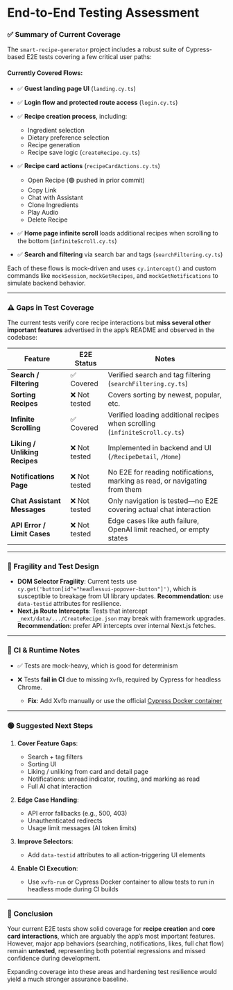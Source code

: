 # End-to-End Testing Assessment

### ✅ Summary of Current Coverage

The `smart-recipe-generator` project includes a robust suite of Cypress-based E2E tests covering a few critical user paths:

#### Currently Covered Flows:

* ✅ **Guest landing page UI** (`landing.cy.ts`)
* ✅ **Login flow and protected route access** (`login.cy.ts`)
* ✅ **Recipe creation process**, including:

  * Ingredient selection
  * Dietary preference selection
  * Recipe generation
  * Recipe save logic (`createRecipe.cy.ts`)
* ✅ **Recipe card actions** (`recipeCardActions.cy.ts`)

  * Open Recipe (🟢 pushed in prior commit)
  * Copy Link
  * Chat with Assistant
  * Clone Ingredients
  * Play Audio
  * Delete Recipe
* ✅ **Home page infinite scroll** loads additional recipes when scrolling to the bottom (`infiniteScroll.cy.ts`)
* ✅ **Search and filtering** via search bar and tags (`searchFiltering.cy.ts`)

Each of these flows is mock-driven and uses `cy.intercept()` and custom commands like `mockSession`, `mockGetRecipes`, and `mockGetNotifications` to simulate backend behavior.

---

### ⚠️ Gaps in Test Coverage

The current tests verify core recipe interactions but **miss several other important features** advertised in the app’s README and observed in the codebase:

| Feature                       | E2E Status   | Notes                                                                      |
| ----------------------------- | ------------ | -------------------------------------------------------------------------- |
| **Search / Filtering**        | ✅ Covered    | Verified search and tag filtering (`searchFiltering.cy.ts`)                |
| **Sorting Recipes**           | ❌ Not tested | Covers sorting by newest, popular, etc.                                    |
| **Infinite Scrolling**        | ✅ Covered    | Verified loading additional recipes when scrolling (`infiniteScroll.cy.ts`) |
| **Liking / Unliking Recipes** | ❌ Not tested | Implemented in backend and UI (`/RecipeDetail`, `/Home`)                   |
| **Notifications Page**        | ❌ Not tested | No E2E for reading notifications, marking as read, or navigating from them |
| **Chat Assistant Messages**   | ❌ Not tested | Only navigation is tested—no E2E covering actual chat interaction          |
| **API Error / Limit Cases**   | ❌ Not tested | Edge cases like auth failure, OpenAI limit reached, or empty states        |

---

### 🧩 Fragility and Test Design

* **DOM Selector Fragility**: Current tests use `cy.get('button[id^="headlessui-popover-button"]')`, which is susceptible to breakage from UI library updates. **Recommendation**: use `data-testid` attributes for resilience.
* **Next.js Route Intercepts**: Tests that intercept `_next/data/.../CreateRecipe.json` may break with framework upgrades. **Recommendation**: prefer API intercepts over internal Next.js fetches.

---

### 🧪 CI & Runtime Notes

* ✅ Tests are mock-heavy, which is good for determinism
* ❌ Tests **fail in CI** due to missing `Xvfb`, required by Cypress for headless Chrome.

  * **Fix**: Add Xvfb manually or use the official [Cypress Docker container](https://docs.cypress.io/guides/continuous-integration/introduction#Docker)

---

### 🟢 Suggested Next Steps

1. **Cover Feature Gaps**:

   * Search + tag filters
   * Sorting UI
   * Liking / unliking from card and detail page
   * Notifications: unread indicator, routing, and marking as read
   * Full AI chat interaction

2. **Edge Case Handling**:

   * API error fallbacks (e.g., 500, 403)
   * Unauthenticated redirects
   * Usage limit messages (AI token limits)

3. **Improve Selectors**:

   * Add `data-testid` attributes to all action-triggering UI elements

4. **Enable CI Execution**:

   * Use `xvfb-run` or Cypress Docker container to allow tests to run in headless mode during CI builds

---

### 📌 Conclusion

Your current E2E tests show solid coverage for **recipe creation** and **core card interactions**, which are arguably the app’s most important features. However, major app behaviors (searching, notifications, likes, full chat flow) remain **untested**, representing both potential regressions and missed confidence during development.

Expanding coverage into these areas and hardening test resilience would yield a much stronger assurance baseline.
